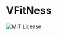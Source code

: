 # VFitNess

<!-- [START BADGES] -->
<!-- Please keep comment here to allow auto update -->
[![MIT License](https://img.shields.io/tokei/lines/github/AnimalStudioOfficial/VFitNess?style=flat-square)](https://github.com/AnimalStudioOfficial/VFitNess/blob/master/LICENSE)
<!-- [END BADGES] -->
